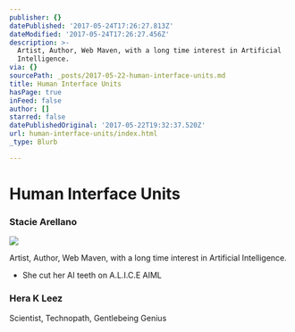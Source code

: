 ```yaml
---
publisher: {}
datePublished: '2017-05-24T17:26:27.813Z'
dateModified: '2017-05-24T17:26:27.456Z'
description: >-
  Artist, Author, Web Maven, with a long time interest in Artificial
  Intelligence.
via: {}
sourcePath: _posts/2017-05-22-human-interface-units.md
title: Human Interface Units
hasPage: true
inFeed: false
author: []
starred: false
datePublishedOriginal: '2017-05-22T19:32:37.520Z'
url: human-interface-units/index.html
_type: Blurb

---
```

# **Human Interface Units**

### Stacie Arellano
![](https://the-grid-user-content.s3-us-west-2.amazonaws.com/090a1127-044e-4fdf-8517-8bbb695e3fe1.jpg)

Artist, Author, Web Maven, with a long time interest in Artificial Intelligence.

* She cut her AI teeth on A.L.I.C.E AIML

### Hera K Leez

Scientist, Technopath, Gentlebeing Genius